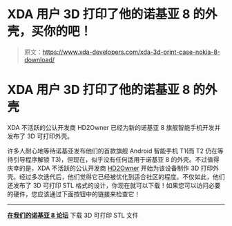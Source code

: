 # XDA 用户 3D 打印了他的诺基亚 8 的外壳，买你的吧！

> 原文：<https://www.xda-developers.com/xda-3d-print-case-nokia-8-download/>

# XDA 用户 3D 打印了他的诺基亚 8 的外壳

XDA 不活跃的公认开发商 HD2Owner 已经为新的诺基亚 8 旗舰智能手机开发并发布了 3D 可打印外壳。

许多人耐心地等待诺基亚发布他们的首款旗舰 Android 智能手机 T1(而 T2 仍在等待引导程序解锁 T3)，但现在，似乎没有任何适用于诺基亚 8 的外壳。不过值得庆幸的是，XDA 不活跃的公认开发商 [HD2Owner](https://forum.xda-developers.com/member.php?u=2075341) 开始为该设备制作 3D 打印外壳。经过多次迭代后，他们觉得它已经被优化到适合社区的程度。不仅如此，他们还发布了 3D 可打印 STL 格式的设计，你现在就可以下载！如果您可以访问必要的硬件，您应该通过下面按钮中的链接来检查它！

* * *

[**在我们的诺基亚 8 论坛**](https://forum.xda-developers.com/nokia-8/accessories/cover-custom-nokia-8-xda-cover-3d-t3688211) 下载 3D 可打印 STL 文件